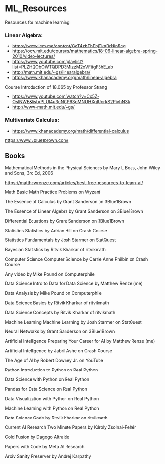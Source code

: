 # ML_Resources
Resources for machine learning

### Linear Algebra:
* https://www.lem.ma/content/CcT4zbFhEhjTkqRrNin5eg
* https://ocw.mit.edu/courses/mathematics/18-06-linear-algebra-spring-2010/video-lectures/
* https://www.youtube.com/playlist?list=PLZHQObOWTQDPD3MizzM2xVFitgF8hE_ab
* http://math.mit.edu/~gs/linearalgebra/
* https://www.khanacademy.org/math/linear-algebra

Course Introduction of 18.065 by Professor Strang
* https://www.youtube.com/watch?v=Cx5Z-OslNWE&list=PLUl4u3cNGP63oMNUHXqIUcrkS2PivhN3k
* http://www-math.mit.edu/~gs/



### Multivariate Calculus:
* https://www.khanacademy.org/math/differential-calculus


https://www.3blue1brown.com/

## Books
Mathematical Methods in the Physical Sciences by Mary L Boas, John Wiley and Sons, 3rd Ed, 2006



https://matthewrenze.com/articles/best-free-resources-to-learn-ai/

Math
Basic Math Practice Problems on Wyzant

The Essence of Calculus by Grant Sanderson on 3Blue1Brown

The Essence of Linear Algebra by Grant Sanderson on 3Blue1Brown

Differential Equations by Grant Sanderson on 3Blue1Brown

Statistics
Statistics by Adrian Hill on Crash Course

Statistics Fundamentals by Josh Starmer on StatQuest

Bayesian Statistics by Ritvik Kharkar of ritvikmath

Computer Science
Computer Science by Carrie Anne Philbin on Crash Course

Any video by Mike Pound on Computerphile

Data Science
Intro to Data for Data Science by Matthew Renze (me)

Data Analysis by Mike Pound on Computerphile

Data Science Basics by Ritvik Kharkar of ritvikmath

Data Science Concepts by Ritvik Kharkar of ritvikmath

Machine Learning
Machine Learning by Josh Starmer on StatQuest

Neural Networks by Grant Sanderson on 3Blue1Brown

Artificial Intelligence
Preparing Your Career for AI by Matthew Renze (me)

Artificial Intelligence by Jabril Ashe on Crash Course

The Age of AI by Robert Downey Jr. on YouTube

Python
Introduction to Python on Real Python

Data Science with Python on Real Python

Pandas for Data Science on Real Python

Data Visualization with Python on Real Python

Machine Learning with Python on Real Python

Data Science Code by Ritvik Kharkar on ritvikmath

Current AI Research
Two Minute Papers by Károly Zsolnai-Fehér

Cold Fusion by Dagogo Altraide

Papers with Code by Meta AI Research

Arxiv Sanity Preserver by Andrej Karpathy
